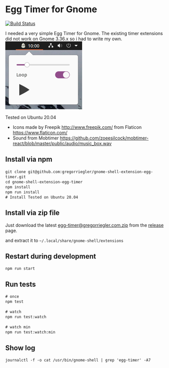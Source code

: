 # Egg Timer for Gnome
[![Build Status](https://travis-ci.com/gregorriegler/gnome-shell-extension-egg-timer.svg?branch=master)](https://travis-ci.com/gregorriegler/gnome-shell-extension-egg-timer)

I needed a very simple Egg Timer for Gnome.
The existing timer extensions did not work on Gnome 3.36.x so i had to write my own.
![Egg Timer](egg-timer.png)

Tested on Ubuntu 20.04

- Icons made by Freepik <http://www.freepik.com/> from Flaticon <https://www.flaticon.com/>
- Sound from Mobtimer <https://github.com/zoeesilcock/mobtimer-react/blob/master/public/audio/music_box.wav>

## Install via npm
```
git clone git@github.com:gregorriegler/gnome-shell-extension-egg-timer.git
cd gnome-shell-extension-egg-timer
npm install
npm run install
# Install Tested on Ubuntu 20.04
```

## Install via zip file
Just download the latest [egg-timer@gregorriegler.com.zip](https://github.com/gregorriegler/gnome-shell-extension-egg-timer/releases/download/v0.2-beta/egg-timer@gregorriegler.com.zip) from the [release](https://github.com/gregorriegler/gnome-shell-extension-egg-timer/releases/) page.

and extract it to `~/.local/share/gnome-shell/extensions`

## Restart during development
```
npm run start
```

## Run tests
```
# once
npm test

# watch
npm run test:watch

# watch min
npm run test:watch:min
```


## Show log

```
journalctl -f -o cat /usr/bin/gnome-shell | grep 'egg-timer' -A7
```
